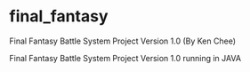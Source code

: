 # final_fantasy
Final Fantasy Battle System Project Version 1.0 (By Ken Chee)

Final Fantasy Battle System Project Version 1.0 running in JAVA
